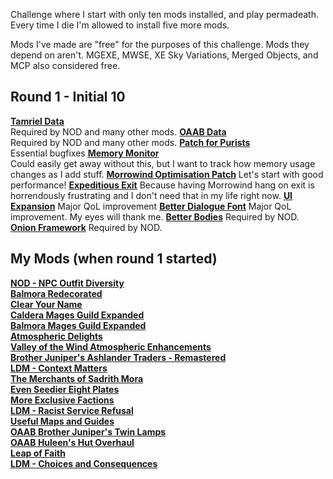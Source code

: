 Challenge where I start with only ten mods installed, and play permadeath. Every time I die I'm allowed to install five more mods.

Mods I've made are "free" for the purposes of this challenge. Mods they depend on aren't. MGEXE, MWSE, XE Sky Variations, Merged Objects, and MCP also considered free.

## Round 1 - Initial 10 
[**Tamriel Data**](https://www.nexusmods.com/morrowind/mods/44537)  
Required by NOD and many other mods.
[**OAAB Data**](https://www.nexusmods.com/morrowind/mods/49042)  
Required by NOD and many other mods.
[**Patch for Purists**](https://www.nexusmods.com/morrowind/mods/45096)  
Essential bugfixes
[**Memory Monitor**](https://www.nexusmods.com/morrowind/mods/45696)  
Could easily get away without this, but I want to track how memory usage changes as I add stuff.
[**Morrowind Optimisation Patch**](https://www.nexusmods.com/morrowind/mods/45384)
Let's start with good performance!
[**Expeditious Exit**](https://www.nexusmods.com/morrowind/mods/45634)
Because having Morrowind hang on exit is horrendously frustrating and I don't need that in my life right now.
[**UI Expansion**](https://www.nexusmods.com/morrowind/mods/46071)
Major QoL improvement
[**Better Dialogue Font**](https://www.nexusmods.com/morrowind/mods/36873)
Major QoL improvement. My eyes will thank me.
[**Better Bodies**](https://www.nexusmods.com/morrowind/mods/48387)
Required by NOD.  
[**Onion Framework**](https://www.nexusmods.com/morrowind/mods/50352)
Required by NOD.

## My Mods (when round 1 started)
[**NOD - NPC Outfit Diversity**](https://www.nexusmods.com/morrowind/mods/52091)  
[**Balmora Redecorated**](https://www.nexusmods.com/morrowind/mods/42580)  
[**Clear Your Name**](https://www.nexusmods.com/morrowind/mods/43786)  
[**Caldera Mages Guild Expanded**](https://www.nexusmods.com/morrowind/mods/45750)  
[**Balmora Mages Guild Expanded**](https://www.nexusmods.com/morrowind/mods/46859)  
[**Atmospheric Delights**](https://www.nexusmods.com/morrowind/mods/47472)  
[**Valley of the Wind Atmospheric Enhancements**](https://www.nexusmods.com/morrowind/mods/47563)  
[**Brother Juniper's Ashlander Traders - Remastered**](https://www.nexusmods.com/morrowind/mods/48009)  
[**LDM - Context Matters**](https://www.nexusmods.com/morrowind/mods/48273)  
[**The Merchants of Sadrith Mora**](https://www.nexusmods.com/morrowind/mods/48654)  
[**Even Seedier Eight Plates**](https://www.nexusmods.com/morrowind/mods/49236)  
[**More Exclusive Factions**](https://www.nexusmods.com/morrowind/mods/49618)  
[**LDM - Racist Service Refusal**](https://www.nexusmods.com/morrowind/mods/50870)  
[**Useful Maps and Guides**](https://www.nexusmods.com/morrowind/mods/51278)  
[**OAAB Brother Juniper's Twin Lamps**](https://www.nexusmods.com/morrowind/mods/51424)  
[**OAAB Huleen's Hut Overhaul**](https://www.nexusmods.com/morrowind/mods/51458)  
[**Leap of Faith**](https://www.nexusmods.com/morrowind/mods/51702)  
[**LDM - Choices and Consequences**](https://github.com/Lucevar/ldm)  
